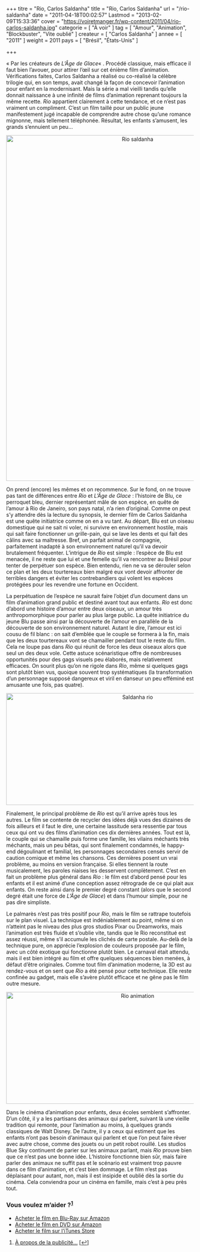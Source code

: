 +++
titre = "Rio, Carlos Saldanha"
title = "Rio, Carlos Saldanha"
url = "/rio-saldanha"
date = "2011-04-18T00:02:57"
Lastmod = "2013-02-09T15:33:36"
cover = "https://voiretmanger.fr/wp-content/2011/04/rio-carlos-saldanha.jpg"
categorie = [ "À voir" ]
tag = [ "Amour", "Animation", "Blockbuster", "Vite oublié" ]
createur = [ "Carlos Saldanha" ]
annee = [ "2011" ]
weight = 2011
pays = [ "Brésil", "États-Unis" ]

+++

<p>&laquo;&nbsp;Par les créateurs de <em>L&rsquo;Âge de Glace</em>&laquo;&nbsp;. Procédé classique, mais efficace il faut bien l&rsquo;avouer, pour attirer l&rsquo;œil sur cet énième film d&rsquo;animation. Vérifications faites, Carlos Saldanha a réalisé ou co-réalisé la célèbre trilogie qui, en son temps, avait changé la façon de concevoir l&rsquo;animation pour enfant en la modernisant. Mais la série a mal vieilli tandis qu&rsquo;elle donnait naissance à une infinité de films d&rsquo;animation reprenant toujours la même recette. <em>Rio</em> appartient clairement à cette tendance, et ce n&rsquo;est pas vraiment un compliment. C&rsquo;est un film taillé pour un public jeune manifestement jugé incapable de comprendre autre chose qu&rsquo;une romance mignonne, mais tellement téléphonée. Résultat, les enfants s&rsquo;amusent, les grands s&rsquo;ennuient un peu…</p>
<div style="text-align: center;"><a href="http://www.allocine.fr/film/fichefilm_gen_cfilm=146550.html"><img class="aligncenter" src="https://voiretmanger.fr/wp-content/2011/04/rio-saldanha.jpeg" border="0" alt="Rio saldanha" width="690" height="927" /></a></div>
<p>On prend (encore) les mêmes et on recommence. Sur le fond, on ne trouve pas tant de différences entre <em>Rio</em> et <em>L&rsquo;Âge de Glace</em> : l&rsquo;histoire de Blu, ce perroquet bleu, dernier représentant mâle de son espèce, en quête de l&rsquo;amour à Rio de Janeiro, son pays natal, n&rsquo;a rien d&rsquo;original. Comme on peut s&rsquo;y attendre dès la lecture du synopsis, le dernier film de Carlos Saldanha est une quête initiatrice comme on en a vu tant. Au départ, Blu est un oiseau domestique qui ne sait ni voler, ni survivre en environnement hostile, mais qui sait faire fonctionner un grille-pain, qui se lave les dents et qui fait des câlins avec sa maîtresse. Bref, un parfait animal de compagnie, parfaitement inadapté à son environnement naturel qu&rsquo;il va devoir brutalement fréquenter. L&rsquo;intrigue de <em>Rio</em> est simple : l&rsquo;espèce de Blu est menacée, il ne reste que lui et une femelle qu&rsquo;il va rencontrer au Brésil pour tenter de perpétuer son espèce. Bien entendu, rien ne va se dérouler selon ce plan et les deux tourtereaux bien malgré eux vont devoir affronter de terribles dangers et éviter les contrebandiers qui volent les espèces protégées pour les revendre une fortune en Occident.</p>
<p>La perpétuation de l&rsquo;espèce ne saurait faire l&rsquo;objet d&rsquo;un document dans un film d&rsquo;animation grand public et destiné avant tout aux enfants. <em>Rio</em> est donc d&rsquo;abord une histoire d&rsquo;amour entre deux oiseaux, un amour très anthropomorphique pour parler au plus large public. La quête initiatrice du jeune Blu passe ainsi par la découverte de l&rsquo;amour en parallèle de la découverte de son environnement naturel. Autant le dire, l&rsquo;amour est ici cousu de fil blanc : on sait d&#8217;emblée que le couple se formera à la fin, mais que les deux tourtereaux vont se chamailler pendant tout le reste du film. Cela ne loupe pas dans <em>Rio</em> qui réunit de force les deux oiseaux alors que seul un des deux vole. Cette astuce scénaristique offre de nombreuses opportunités pour des gags visuels peu élaborés, mais relativement efficaces. On sourit plus qu&rsquo;on ne rigole dans <em>Rio</em>, même si quelques gags sont plutôt bien vus, quoique souvent trop systématiques (la transformation d&rsquo;un personnage supposé dangereux et viril en danseur un peu efféminé est amusante une fois, pas quatre).</p>
<div style="text-align: center;"><img class="aligncenter" src="https://voiretmanger.fr/wp-content/2011/04/saldanha-rio.jpeg" border="0" alt="Saldanha rio" width="690" height="300" /></div>
<p>Finalement, le principal problème de <em>Rio</em> est qu&rsquo;il arrive après tous les autres. Le film se contente de recycler des idées déjà vues des dizaines de fois ailleurs et il faut le dire, une certaine lassitude sera ressentie par tous ceux qui ont vu des films d&rsquo;animation ces dix dernières années. Tout est là, le couple qui se chamaille puis forme une famille, les vilains méchants très méchants, mais un peu bêtas, qui sont finalement condamnés, le happy-end dégoulinant et familial, les personnages secondaires censés servir de caution comique et même les chansons. Ces dernières posent un vrai problème, au moins en version française. Si elles tiennent la route musicalement, les paroles niaises les desservent complètement. C&rsquo;est en fait un problème plus général dans <em>Rio</em> : le film est d&rsquo;abord pensé pour les enfants et il est animé d&rsquo;une conception assez rétrograde de ce qui plait aux enfants. On reste ainsi dans le premier degré constant (alors que le second degré était une force de <em>L&rsquo;Âge de Glace</em>) et dans l&rsquo;humour simple, pour ne pas dire simpliste.</p>
<p>Le palmarès n&rsquo;est pas très positif pour <em>Rio</em>, mais le film se rattrape toutefois sur le plan visuel. La technique est indéniablement au point, même si on n&rsquo;atteint pas le niveau des plus gros studios Pixar ou Dreamworks, mais l&rsquo;animation est très fluide et s&rsquo;oublie vite, tandis que le Rio reconstitué est assez réussi, même s&rsquo;il accumule les clichés de carte postale. Au-delà de la technique pure, on apprécie l&rsquo;explosion de couleurs proposée par le film, avec un côté exotique qui fonctionne plutôt bien. Le carnaval était attendu, mais il est bien intégré au film et offre quelques séquences bien menées, à défaut d&rsquo;être originales. Comme tout film d&rsquo;animation moderne, la 3D est au rendez-vous et on sent que <em>Rio</em> a été pensé pour cette technique. Elle reste confinée au gadget, mais elle s&rsquo;avère plutôt efficace et ne gêne pas le film outre mesure.</p>
<div style="text-align: center;"><img class="aligncenter" src="https://voiretmanger.fr/wp-content/2011/04/rio-animation.jpeg" border="0" alt="Rio animation" width="690" height="300" /></div>
<p>Dans le cinéma d&rsquo;animation pour enfants, deux écoles semblent s&rsquo;affronter. D&rsquo;un côté, il y a les partisans des animaux qui parlent, suivant là une vieille tradition qui remonte, pour l&rsquo;animation au moins, à quelques grands classiques de Walt Disney. De l&rsquo;autre, il y a ceux qui estiment que les enfants n&rsquo;ont pas besoin d&rsquo;animaux qui parlent et que l&rsquo;on peut faire rêver avec autre chose, comme des jouets ou un petit robot rouillé. Les studios Blue Sky continuent de parier sur les animaux parlant, mais <em>Rio</em> prouve bien que ce n&rsquo;est pas une bonne idée. L&rsquo;histoire fonctionne bien sûr, mais faire parler des animaux ne suffit pas et le scénario est vraiment trop pauvre dans ce film d&rsquo;animation, et c&rsquo;est bien dommage. Le film n&rsquo;est pas déplaisant pour autant, non, mais il est insipide et oublié dès la sortie du cinéma. Cela conviendra pour un cinéma en famille, mais c&rsquo;est à peu près tout.</p>
<div class="amazon">
<h3>Vous voulez m&rsquo;aider ?<sup><a href="#footnote_0_4739" id="identifier_0_4739" class="footnote-link footnote-identifier-link" title="&Agrave; propos de la publicit&eacute;&hellip;">1</a></sup></h3>
<ul>
<li><a href="http://www.amazon.fr/gp/product/B004UPIDGY/ref=as_li_ss_tl?ie=UTF8&#038;tag=leblogdenic07-21&#038;linkCode=as2&#038;camp=1642&#038;creative=19458&#038;creativeASIN=B004UPIDGY">Acheter le film en Blu-Ray sur Amazon</a></li>
<li><a href="http://www.amazon.fr/gp/product/B004UPIDDC/ref=as_li_ss_tl?ie=UTF8&#038;tag=leblogdenic07-21&#038;linkCode=as2&#038;camp=1642&#038;creative=19458&#038;creativeASIN=B004UPIDDC">Acheter le film en DVD sur Amazon</a></li>
<li><a href="http://itunes.apple.com/fr/movie/rio-2011/id438417222">Acheter le film sur l&rsquo;iTunes Store</a></li>
</ul>
</div>
<ol class="footnotes"><li id="footnote_0_4739" class="footnote"><a href="https://voiretmanger.fr/soutien/">À propos de la publicité…</a> [<a href="#identifier_0_4739" class="footnote-link footnote-back-link">&#8617;</a>]</li></ol>
